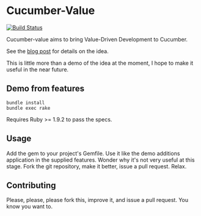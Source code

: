 # Cucumber-Value

[![Build Status](https://secure.travis-ci.org/hatofmonkeys/cucumber-value.png)](http://travis-ci.org/hatofmonkeys/cucumber-value)

Cucumber-value aims to bring Value-Driven Development to Cucumber.

See the [blog post](http://blog.hatofmonkeys.com/blog/2011/11/06/automating-value/) for details on the idea.

This is little more than a demo of the idea at the moment, I hope to make it useful in the near future.

## Demo from features

    bundle install
    bundle exec rake

Requires Ruby >= 1.9.2 to pass the specs.

## Usage

Add the gem to your project's Gemfile. Use it like the demo additions application in the supplied features. Wonder why it's not very useful at this stage. Fork the git repository, make it better, issue a pull request. Relax.

## Contributing

Please, please, please fork this, improve it, and issue a pull request. You know you want to.